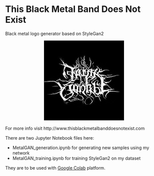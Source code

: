 # This Black Metal Band Does Not Exist
Black metal logo generator based on StyleGan2
<p align="center">
<img src="./sample.png">
</p>
For more info visit http://www.thisblackmetalbanddoesnotexist.com

There are two Jupyter Notebook files here:
- MetalGAN_generation.ipynb for generating new samples using my network
- MetalGAN_training.ipynb for training StyleGan2 on my dataset


They are to be used with [Google Colab](https://colab.research.google.com) platform.

